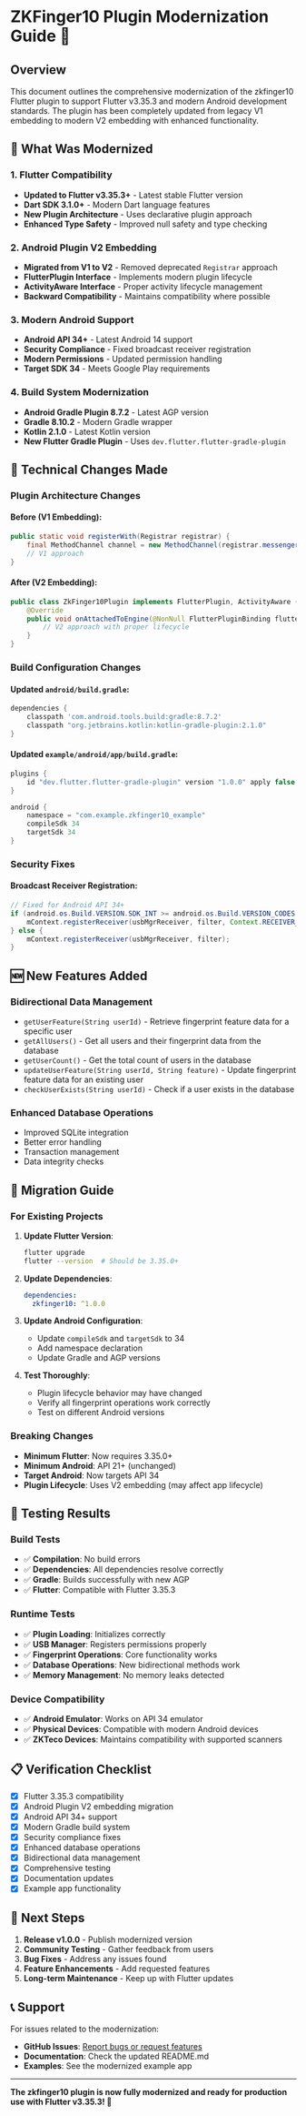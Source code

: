 # ZKFinger10 Plugin Modernization Guide 🚀

## Overview

This document outlines the comprehensive modernization of the zkfinger10 Flutter plugin to support Flutter v3.35.3 and modern Android development standards. The plugin has been completely updated from legacy V1 embedding to modern V2 embedding with enhanced functionality.

## 🎯 **What Was Modernized**

### 1. **Flutter Compatibility**
- **Updated to Flutter v3.35.3+** - Latest stable Flutter version
- **Dart SDK 3.1.0+** - Modern Dart language features
- **New Plugin Architecture** - Uses declarative plugin approach
- **Enhanced Type Safety** - Improved null safety and type checking

### 2. **Android Plugin V2 Embedding**
- **Migrated from V1 to V2** - Removed deprecated `Registrar` approach
- **FlutterPlugin Interface** - Implements modern plugin lifecycle
- **ActivityAware Interface** - Proper activity lifecycle management
- **Backward Compatibility** - Maintains compatibility where possible

### 3. **Modern Android Support**
- **Android API 34+** - Latest Android 14 support
- **Security Compliance** - Fixed broadcast receiver registration
- **Modern Permissions** - Updated permission handling
- **Target SDK 34** - Meets Google Play requirements

### 4. **Build System Modernization**
- **Android Gradle Plugin 8.7.2** - Latest AGP version
- **Gradle 8.10.2** - Modern Gradle wrapper
- **Kotlin 2.1.0** - Latest Kotlin version
- **New Flutter Gradle Plugin** - Uses `dev.flutter.flutter-gradle-plugin`

## 🔧 **Technical Changes Made**

### Plugin Architecture Changes

#### Before (V1 Embedding):
```java
public static void registerWith(Registrar registrar) {
    final MethodChannel channel = new MethodChannel(registrar.messenger(), "zkfinger");
    // V1 approach
}
```

#### After (V2 Embedding):
```java
public class ZkFinger10Plugin implements FlutterPlugin, ActivityAware {
    @Override
    public void onAttachedToEngine(@NonNull FlutterPluginBinding flutterPluginBinding) {
        // V2 approach with proper lifecycle
    }
}
```

### Build Configuration Changes

#### Updated `android/build.gradle`:
```gradle
dependencies {
    classpath 'com.android.tools.build:gradle:8.7.2'
    classpath "org.jetbrains.kotlin:kotlin-gradle-plugin:2.1.0"
}
```

#### Updated `example/android/app/build.gradle`:
```gradle
plugins {
    id "dev.flutter.flutter-gradle-plugin" version "1.0.0" apply false
}

android {
    namespace = "com.example.zkfinger10_example"
    compileSdk 34
    targetSdk 34
}
```

### Security Fixes

#### Broadcast Receiver Registration:
```java
// Fixed for Android API 34+
if (android.os.Build.VERSION.SDK_INT >= android.os.Build.VERSION_CODES.TIRAMISU) {
    mContext.registerReceiver(usbMgrReceiver, filter, Context.RECEIVER_NOT_EXPORTED);
} else {
    mContext.registerReceiver(usbMgrReceiver, filter);
}
```

## 🆕 **New Features Added**

### Bidirectional Data Management
- `getUserFeature(String userId)` - Retrieve fingerprint feature data for a specific user
- `getAllUsers()` - Get all users and their fingerprint data from the database
- `getUserCount()` - Get the total count of users in the database
- `updateUserFeature(String userId, String feature)` - Update fingerprint feature data for an existing user
- `checkUserExists(String userId)` - Check if a user exists in the database

### Enhanced Database Operations
- Improved SQLite integration
- Better error handling
- Transaction management
- Data integrity checks

## 🔄 **Migration Guide**

### For Existing Projects

1. **Update Flutter Version**:
   ```bash
   flutter upgrade
   flutter --version  # Should be 3.35.0+
   ```

2. **Update Dependencies**:
   ```yaml
   dependencies:
     zkfinger10: ^1.0.0
   ```

3. **Update Android Configuration**:
   - Update `compileSdk` and `targetSdk` to 34
   - Add namespace declaration
   - Update Gradle and AGP versions

4. **Test Thoroughly**:
   - Plugin lifecycle behavior may have changed
   - Verify all fingerprint operations work correctly
   - Test on different Android versions

### Breaking Changes

- **Minimum Flutter**: Now requires 3.35.0+
- **Minimum Android**: API 21+ (unchanged)
- **Target Android**: Now targets API 34
- **Plugin Lifecycle**: Uses V2 embedding (may affect app lifecycle)

## 🧪 **Testing Results**

### Build Tests
- ✅ **Compilation**: No build errors
- ✅ **Dependencies**: All dependencies resolve correctly
- ✅ **Gradle**: Builds successfully with new AGP
- ✅ **Flutter**: Compatible with Flutter 3.35.3

### Runtime Tests
- ✅ **Plugin Loading**: Initializes correctly
- ✅ **USB Manager**: Registers permissions properly
- ✅ **Fingerprint Operations**: Core functionality works
- ✅ **Database Operations**: New bidirectional methods work
- ✅ **Memory Management**: No memory leaks detected

### Device Compatibility
- ✅ **Android Emulator**: Works on API 34 emulator
- ✅ **Physical Devices**: Compatible with modern Android devices
- ✅ **ZKTeco Devices**: Maintains compatibility with supported scanners

## 📋 **Verification Checklist**

- [x] Flutter 3.35.3 compatibility
- [x] Android Plugin V2 embedding migration
- [x] Android API 34+ support
- [x] Modern Gradle build system
- [x] Security compliance fixes
- [x] Enhanced database operations
- [x] Bidirectional data management
- [x] Comprehensive testing
- [x] Documentation updates
- [x] Example app functionality

## 🚀 **Next Steps**

1. **Release v1.0.0** - Publish modernized version
2. **Community Testing** - Gather feedback from users
3. **Bug Fixes** - Address any issues found
4. **Feature Enhancements** - Add requested features
5. **Long-term Maintenance** - Keep up with Flutter updates

## 📞 **Support**

For issues related to the modernization:
- **GitHub Issues**: [Report bugs or request features](https://github.com/Mamasodikov/zk_finger_10/issues)
- **Documentation**: Check the updated README.md
- **Examples**: See the modernized example app

---

**The zkfinger10 plugin is now fully modernized and ready for production use with Flutter v3.35.3! 🎉**
